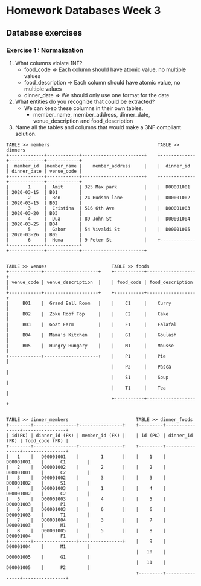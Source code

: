 # Homework Databases Week 3

## Database exercises

### Exercise 1 : Normalization

1. What columns violate 1NF?
   - food_code => Each column should have atomic value, no multiple values
   - food_description => Each column should have atomic value, no multiple values
   - dinner_date => We should only use one format for the date
2. What entities do you recognize that could be extracted?
   - We can keep these columns in their own tables.
     - member_name, member_address, dinner_date, venue_description and food_description
3. Name all the tables and columns that would make a 3NF compliant solution.

```
TABLE >> members                                        TABLE >> dinners
+-------------+------------+-----------------------+    +-------------+-------------+------------+
|  member_id  |member_name |    member_address     |    |  dinner_id  | dinner_date | venue_code |
+-------------+------------+-----------------------+    +-------------+-------------+------------+
|       1     |  Amit      | 325 Max park          |    |  D00001001  | 2020-03-15  | B01        |
|       2     |  Ben       | 24 Hudson lane        |    |  D00001002  | 2020-03-15  | B02        |
|       3     |  Cristina  | 516 6th Ave           |    |  D00001003  | 2020-03-20  | B03        |
|       4     |  Dua       | 89 John St            |    |  D00001004  | 2020-03-25  | B04        |
|       5     |  Gabor     | 54 Vivaldi St         |    |  D00001005  | 2020-03-26  | B05        |
|       6     |  Hema      | 9 Peter St            |    +-------------+-------------+------------+
+-------------+------------+-----------------------+


TABLE >> venues                        TABLE >> foods
+------------+--------------------+    +-----------+------------------+
| venue_code | venue_description  |    | food_code | food_description |
+------------+--------------------+    +-----------+------------------+
|     B01    |  Grand Ball Room   |    |    C1     |    Curry         |
|     B02    |  Zoku Roof Top     |    |    C2     |    Cake          |
|     B03    |  Goat Farm         |    |    F1     |    Falafal       |
|     B04    |  Mama's Kitchen    |    |    G1     |    Goulash       |
|     B05    |  Hungry Hungary    |    |    M1     |    Mousse        |
+------------+--------------------+    |    P1     |    Pie           |
                                       |    P2     |    Pasca         |
                                       |    S1     |    Soup          |
                                       |    T1     |    Tea           |
                                       +-----------+------------------+


TABLE >> dinner_members                         TABLE >> dinner_foods
+--------+----------------+----------------+    +---------+----------------+----------------+
| id(PK) | dinner_id (FK) | member_id (FK) |    | id (PK) | dinner_id (FK) | food_code (FK) |
+--------+----------------+----------------+    +---------+----------------+----------------+
|   1    |   D00001001    |        1       |    |    1    |   D00001001    |      C1        |
|   2    |   D00001002    |        2       |    |    2    |   D00001001    |      C2        |
|   3    |   D00001002    |        3       |    |    3    |   D00001002    |      S1        |
|   4    |   D00001003    |        1       |    |    4    |   D00001002    |      C2        |
|   5    |   D00001003    |        4       |    |    5    |   D00001003    |      P1        |
|   6    |   D00001003    |        6       |    |    6    |   D00001003    |      T1        |
|   7    |   D00001004    |        3       |    |    7    |   D00001003    |      M1        |
|   8    |   D00001005    |        5       |    |    8    |   D00001004    |      F1        |
+--------+----------------+----------------+    |    9    |   D00001004    |      M1        |
                                                |   10    |   D00001005    |      G1        |
                                                |   11    |   D00001005    |      P2        |
                                                +---------+----------------+----------------+

```
